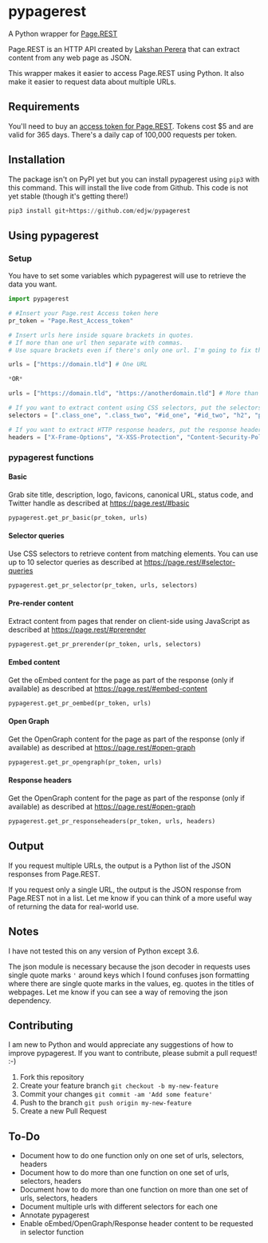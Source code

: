 # pypagerest

A Python wrapper for [Page.REST](https://page.rest)

Page.REST is an HTTP API created by [Lakshan Perera](https://www.laktek.com) that can extract content from any web page as JSON.

This wrapper makes it easier to access Page.REST using Python. It also make it easier to request data about multiple URLs.

## Requirements

You'll need to buy an [access token for Page.REST](https://page.rest/#payment-block). Tokens cost $5 and are valid for 365 days. There's a daily cap of 100,000 requests per token.

## Installation

The package isn't on PyPI yet but you can install pypagerest using `pip3` with this command. This will install the live code from Github. This code is not yet stable (though it's getting there!)

```python
pip3 install git+https://github.com/edjw/pypagerest
```

## Using pypagerest

### Setup

You have to set some variables which pypagerest will use to retrieve the data you want.

```python
import pypagerest

# #Insert your Page.rest Access token here
pr_token = "Page.Rest_Access_token"

# Insert urls here inside square brackets in quotes.
# If more than one url then separate with commas.
# Use square brackets even if there's only one url. I'm going to fix this.

urls = ["https://domain.tld"] # One URL

*OR*

urls = ["https://domain.tld", "https://anotherdomain.tld"] # More than one URL

# If you want to extract content using CSS selectors, put the selectors inside square brackets like this
selectors = [".class_one", ".class_two", "#id_one", "#id_two", "h2", "p"]

# If you want to extract HTTP response headers, put the response headers inside square brackets like this
headers = ["X-Frame-Options", "X-XSS-Protection", "Content-Security-Policy"]
```

### pypagerest functions

#### Basic

Grab site title, description, logo, favicons, canonical URL, status code, and Twitter handle as described at <https://page.rest/#basic>

```python
pypagerest.get_pr_basic(pr_token, urls)
```

#### Selector queries

Use CSS selectors to retrieve content from matching elements. You can use up to 10 selector queries as described at <https://page.rest/#selector-queries>

```python
pypagerest.get_pr_selector(pr_token, urls, selectors)
```

#### Pre-render content

Extract content from pages that render on client-side using JavaScript as described at <https://page.rest/#prerender>

```python
pypagerest.get_pr_prerender(pr_token, urls, selectors)
```

#### Embed content

Get the oEmbed content for the page as part of the response (only if available) as described at <https://page.rest/#embed-content>

```python
pypagerest.get_pr_oembed(pr_token, urls)
```

#### Open Graph

Get the OpenGraph content for the page as part of the response (only if available) as described at <https://page.rest/#open-graph>

```python
pypagerest.get_pr_opengraph(pr_token, urls)
```

#### Response headers

Get the OpenGraph content for the page as part of the response (only if available) as described at <https://page.rest/#open-graph>

```python
pypagerest.get_pr_responseheaders(pr_token, urls, headers)
```

<!-- ## Scraping multiple pieces of data

If you want to scrape the CSS selectors and oEmbed/OpenGraph/Response Header content at the same time, then use the `get_pr_selector` function. TODO! -->

## Output

If you request multiple URLs, the output is a Python list of the JSON responses from Page.REST.

 If you request only a single URL, the output is the JSON response from Page.REST not in a list. Let me know if you can think of a more useful way of returning the data for real-world use.

## Notes

I have not tested this on any version of Python except 3.6.

The json module is necessary because the json decoder in requests uses single quote marks `'` around keys which I found confuses json formatting where there are single quote marks in the values, eg. quotes in the titles of webpages. Let me know if you can see a way of removing the json dependency.

## Contributing

I am new to Python and would appreciate any suggestions of how to improve pypagerest. If you want to contribute, please submit a pull request! :-)

1. Fork this repository
1. Create your feature branch `git checkout -b my-new-feature`
1. Commit your changes `git commit -am 'Add some feature'`
1. Push to the branch `git push origin my-new-feature`
1. Create a new Pull Request

## To-Do

* Document how to do one function only on one set of urls, selectors, headers
* Document how to do more than one function on one set of urls, selectors, headers
* Document how to do more than one function on more than one set of urls, selectors, headers
* Document multiple urls with different selectors for each one
* Annotate pypagerest
* Enable oEmbed/OpenGraph/Response header content to be requested in selector function